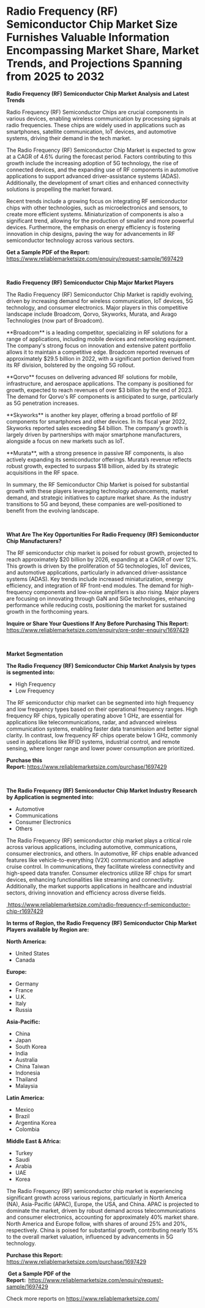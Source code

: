 <p><h1>Radio Frequency (RF) Semiconductor Chip Market Size Furnishes Valuable Information Encompassing Market Share, Market Trends, and Projections Spanning from 2025 to 2032</h1></p><p><strong>Radio Frequency (RF) Semiconductor Chip Market Analysis and Latest Trends</strong></p>
<p><p>Radio Frequency (RF) Semiconductor Chips are crucial components in various devices, enabling wireless communication by processing signals at radio frequencies. These chips are widely used in applications such as smartphones, satellite communication, IoT devices, and automotive systems, driving their demand in the tech market.</p><p>The Radio Frequency (RF) Semiconductor Chip Market is expected to grow at a CAGR of 4.6% during the forecast period. Factors contributing to this growth include the increasing adoption of 5G technology, the rise of connected devices, and the expanding use of RF components in automotive applications to support advanced driver-assistance systems (ADAS). Additionally, the development of smart cities and enhanced connectivity solutions is propelling the market forward.</p><p>Recent trends include a growing focus on integrating RF semiconductor chips with other technologies, such as microelectronics and sensors, to create more efficient systems. Miniaturization of components is also a significant trend, allowing for the production of smaller and more powerful devices. Furthermore, the emphasis on energy efficiency is fostering innovation in chip designs, paving the way for advancements in RF semiconductor technology across various sectors.</p></p>
<p><strong>Get a Sample PDF of the Report:&nbsp;</strong> <a href="https://www.reliablemarketsize.com/enquiry/request-sample/1697429?utm_campaign=3351&utm_medium=2&utm_source=Github&utm_content=ia&utm_term=24032025&utm_id=radio-frequency-rf-semiconductor-chip">https://www.reliablemarketsize.com/enquiry/request-sample/1697429</a></p>
<p>&nbsp;</p>
<p><strong>Radio Frequency (RF) Semiconductor Chip Major Market Players</strong></p>
<p><p>The Radio Frequency (RF) Semiconductor Chip Market is rapidly evolving, driven by increasing demand for wireless communication, IoT devices, 5G technology, and consumer electronics. Major players in this competitive landscape include Broadcom, Qorvo, Skyworks, Murata, and Avago Technologies (now part of Broadcom).</p><p>**Broadcom** is a leading competitor, specializing in RF solutions for a range of applications, including mobile devices and networking equipment. The company's strong focus on innovation and extensive patent portfolio allows it to maintain a competitive edge. Broadcom reported revenues of approximately $29.5 billion in 2022, with a significant portion derived from its RF division, bolstered by the ongoing 5G rollout.</p><p>**Qorvo** focuses on delivering advanced RF solutions for mobile, infrastructure, and aerospace applications. The company is positioned for growth, expected to reach revenues of over $3 billion by the end of 2023. The demand for Qorvo's RF components is anticipated to surge, particularly as 5G penetration increases.</p><p>**Skyworks** is another key player, offering a broad portfolio of RF components for smartphones and other devices. In its fiscal year 2022, Skyworks reported sales exceeding $4 billion. The company's growth is largely driven by partnerships with major smartphone manufacturers, alongside a focus on new markets such as IoT.</p><p>**Murata**, with a strong presence in passive RF components, is also actively expanding its semiconductor offerings. Murata’s revenue reflects robust growth, expected to surpass $18 billion, aided by its strategic acquisitions in the RF space.</p><p>In summary, the RF Semiconductor Chip Market is poised for substantial growth with these players leveraging technology advancements, market demand, and strategic initiatives to capture market share. As the industry transitions to 5G and beyond, these companies are well-positioned to benefit from the evolving landscape.</p></p>
<p>&nbsp;</p>
<p><strong>What Are The Key Opportunities For Radio Frequency (RF) Semiconductor Chip Manufacturers?</strong></p>
<p><p>The RF semiconductor chip market is poised for robust growth, projected to reach approximately $20 billion by 2026, expanding at a CAGR of over 12%. This growth is driven by the proliferation of 5G technologies, IoT devices, and automotive applications, particularly in advanced driver-assistance systems (ADAS). Key trends include increased miniaturization, energy efficiency, and integration of RF front-end modules. The demand for high-frequency components and low-noise amplifiers is also rising. Major players are focusing on innovating through GaN and SiGe technologies, enhancing performance while reducing costs, positioning the market for sustained growth in the forthcoming years.</p></p>
<p><strong>Inquire or Share Your Questions If Any Before Purchasing This Report:</strong> <a href="https://www.reliablemarketsize.com/enquiry/pre-order-enquiry/1697429?utm_campaign=3351&utm_medium=2&utm_source=Github&utm_content=ia&utm_term=24032025&utm_id=radio-frequency-rf-semiconductor-chip">https://www.reliablemarketsize.com/enquiry/pre-order-enquiry/1697429</a></p>
<p>&nbsp;</p>
<p><strong>Market Segmentation</strong></p>
<p><strong>The Radio Frequency (RF) Semiconductor Chip Market Analysis by types is segmented into:</strong></p>
<p><ul><li>High Frequency</li><li>Low Frequency</li></ul></p>
<p><p>The RF semiconductor chip market can be segmented into high frequency and low frequency types based on their operational frequency ranges. High frequency RF chips, typically operating above 1 GHz, are essential for applications like telecommunications, radar, and advanced wireless communication systems, enabling faster data transmission and better signal clarity. In contrast, low frequency RF chips operate below 1 GHz, commonly used in applications like RFID systems, industrial control, and remote sensing, where longer range and lower power consumption are prioritized.</p></p>
<p><strong>Purchase this Report:&nbsp;</strong><a href="https://www.reliablemarketsize.com/purchase/1697429?utm_campaign=3351&utm_medium=2&utm_source=Github&utm_content=ia&utm_term=24032025&utm_id=radio-frequency-rf-semiconductor-chip">https://www.reliablemarketsize.com/purchase/1697429</a></p>
<p>&nbsp;</p>
<p><strong>The Radio Frequency (RF) Semiconductor Chip Market Industry Research by Application is segmented into:</strong></p>
<p><ul><li>Automotive</li><li>Communications</li><li>Consumer Electronics</li><li>Others</li></ul></p>
<p><p>The Radio Frequency (RF) semiconductor chip market plays a critical role across various applications, including automotive, communications, consumer electronics, and others. In automotive, RF chips enable advanced features like vehicle-to-everything (V2X) communication and adaptive cruise control. In communications, they facilitate wireless connectivity and high-speed data transfer. Consumer electronics utilize RF chips for smart devices, enhancing functionalities like streaming and connectivity. Additionally, the market supports applications in healthcare and industrial sectors, driving innovation and efficiency across diverse fields.</p></p>
<p><a href="https://www.reliablemarketsize.com/radio-frequency-rf-semiconductor-chip-r1697429?utm_campaign=3351&utm_medium=2&utm_source=Github&utm_content=ia&utm_term=24032025&utm_id=radio-frequency-rf-semiconductor-chip">&nbsp;https://www.reliablemarketsize.com/radio-frequency-rf-semiconductor-chip-r1697429</a></p>
<p><strong>In terms of Region, the Radio Frequency (RF) Semiconductor Chip Market Players available by Region are:</strong></p>
<p>
    <p> <strong> North America: </strong>
        <ul>
            <li>United States</li>
            <li>Canada</li>
        </ul>
        </p> 
    <p> <strong> Europe: </strong>
        <ul>
            <li>Germany</li>
            <li>France</li>
            <li>U.K.</li>
            <li>Italy</li>
            <li>Russia</li>
        </ul>
        </p> 
    <p> <strong> Asia-Pacific: </strong>
        <ul>
            <li>China</li>
            <li>Japan</li>
            <li>South Korea</li>
            <li>India</li>
            <li>Australia</li>
            <li>China Taiwan</li>
            <li>Indonesia</li>
            <li>Thailand</li>
            <li>Malaysia</li>
        </ul>
        </p> 
    <p> <strong> Latin America: </strong>
        <ul>
            <li>Mexico</li>
            <li>Brazil</li>
            <li>Argentina Korea</li>
            <li>Colombia</li>
        </ul>
        </p> 
    <p> <strong> Middle East & Africa: </strong>
        <ul>
            <li>Turkey</li>
            <li>Saudi</li>
            <li>Arabia</li>
            <li>UAE</li>
            <li>Korea</li>
        </ul>
    </p>
    </p>
<p><p>The Radio Frequency (RF) semiconductor chip market is experiencing significant growth across various regions, particularly in North America (NA), Asia-Pacific (APAC), Europe, the USA, and China. APAC is projected to dominate the market, driven by robust demand across telecommunications and consumer electronics, accounting for approximately 40% market share. North America and Europe follow, with shares of around 25% and 20%, respectively. China is poised for substantial growth, contributing nearly 15% to the overall market valuation, influenced by advancements in 5G technology.</p></p>
<p><strong>Purchase this Report: </strong><a href="https://www.reliablemarketsize.com/purchase/1697429?utm_campaign=3351&utm_medium=2&utm_source=Github&utm_content=ia&utm_term=24032025&utm_id=radio-frequency-rf-semiconductor-chip">https://www.reliablemarketsize.com/purchase/1697429</a></p>
<p>&nbsp;<strong>Get a Sample PDF of the Report:&nbsp;&nbsp;</strong><a href="https://www.reliablemarketsize.com/enquiry/request-sample/1697429?utm_campaign=3351&utm_medium=2&utm_source=Github&utm_content=ia&utm_term=24032025&utm_id=radio-frequency-rf-semiconductor-chip">https://www.reliablemarketsize.com/enquiry/request-sample/1697429</a></p>
<p><strong></strong></p>
<p>Check more reports on <a href="https://www.reliablemarketsize.com/?utm_campaign=3351&utm_medium=2&utm_source=Github&utm_content=ia&utm_term=24032025&utm_id=radio-frequency-rf-semiconductor-chip">https://www.reliablemarketsize.com/</a></p>